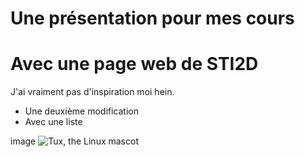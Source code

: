 # Une présentation pour mes cours

# Avec une page web de STI2D

J'ai vraiment pas d'inspiration moi hein.

 * Une deuxième modification
 * Avec une liste

image
![Tux, the Linux mascot](https://www.bing.com/images/search?view=detailV2&ccid=FhKiiNYJ&id=4F51274CA6A23A302E3129AEB126498084F4DB94&thid=OIP.FhKiiNYJLLS720Y2AMZrPwAAAA&mediaurl=https%3a%2f%2fth.wallhaven.cc%2flg%2fje%2fje9ykp.jpg&cdnurl=https%3a%2f%2fth.bing.com%2fth%2fid%2fR.1612a288d6092cb4bbdb463600c66b3f%3frik%3dlNv0hIBJJrGuKQ%26pid%3dImgRaw%26r%3d0&exph=243&expw=432&q=brimbrim+patapim&FORM=IRPRST&ck=9840897A55D8B8CD27DB432AA257CC79&selectedIndex=0&itb=0&idpp=overlayview&ajaxhist=0&ajaxserp=0)